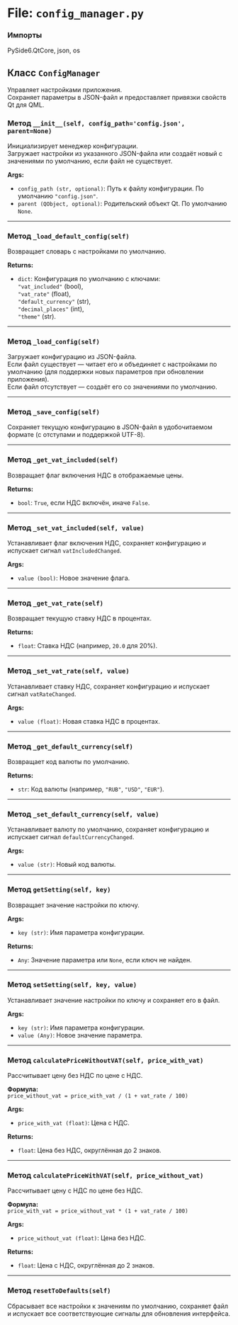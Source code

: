 # File: `config_manager.py`

### Импорты  
PySide6.QtCore, json, os

## Класс `ConfigManager`
Управляет настройками приложения.  
Сохраняет параметры в JSON-файл и предоставляет привязки свойств Qt для QML.

### Метод `__init__(self, config_path='config.json', parent=None)`
Инициализирует менеджер конфигурации.  
Загружает настройки из указанного JSON-файла или создаёт новый с значениями по умолчанию, если файл не существует.

**Args:**  
- `config_path (str, optional)`: Путь к файлу конфигурации. По умолчанию `"config.json"`.  
- `parent (QObject, optional)`: Родительский объект Qt. По умолчанию `None`.

---

### Метод `_load_default_config(self)`
Возвращает словарь с настройками по умолчанию.

**Returns:**  
- `dict`: Конфигурация по умолчанию с ключами:  
  `"vat_included"` (bool),  
  `"vat_rate"` (float),  
  `"default_currency"` (str),  
  `"decimal_places"` (int),  
  `"theme"` (str).

---

### Метод `_load_config(self)`
Загружает конфигурацию из JSON-файла.  
Если файл существует — читает его и объединяет с настройками по умолчанию (для поддержки новых параметров при обновлении приложения).  
Если файл отсутствует — создаёт его со значениями по умолчанию.

---

### Метод `_save_config(self)`
Сохраняет текущую конфигурацию в JSON-файл в удобочитаемом формате (с отступами и поддержкой UTF-8).

---

### Метод `_get_vat_included(self)`
Возвращает флаг включения НДС в отображаемые цены.

**Returns:**  
- `bool`: `True`, если НДС включён, иначе `False`.

---

### Метод `_set_vat_included(self, value)`
Устанавливает флаг включения НДС, сохраняет конфигурацию и испускает сигнал `vatIncludedChanged`.

**Args:**  
- `value (bool)`: Новое значение флага.

---

### Метод `_get_vat_rate(self)`
Возвращает текущую ставку НДС в процентах.

**Returns:**  
- `float`: Ставка НДС (например, `20.0` для 20%).

---

### Метод `_set_vat_rate(self, value)`
Устанавливает ставку НДС, сохраняет конфигурацию и испускает сигнал `vatRateChanged`.

**Args:**  
- `value (float)`: Новая ставка НДС в процентах.

---

### Метод `_get_default_currency(self)`
Возвращает код валюты по умолчанию.

**Returns:**  
- `str`: Код валюты (например, `"RUB"`, `"USD"`, `"EUR"`).

---

### Метод `_set_default_currency(self, value)`
Устанавливает валюту по умолчанию, сохраняет конфигурацию и испускает сигнал `defaultCurrencyChanged`.

**Args:**  
- `value (str)`: Новый код валюты.

---

### Метод `getSetting(self, key)`
Возвращает значение настройки по ключу.

**Args:**  
- `key (str)`: Имя параметра конфигурации.

**Returns:**  
- `Any`: Значение параметра или `None`, если ключ не найден.

---

### Метод `setSetting(self, key, value)`
Устанавливает значение настройки по ключу и сохраняет его в файл.

**Args:**  
- `key (str)`: Имя параметра конфигурации.  
- `value (Any)`: Новое значение параметра.

---

### Метод `calculatePriceWithoutVAT(self, price_with_vat)`
Рассчитывает цену без НДС по цене с НДС.

**Формула:**  
`price_without_vat = price_with_vat / (1 + vat_rate / 100)`

**Args:**  
- `price_with_vat (float)`: Цена с НДС.

**Returns:**  
- `float`: Цена без НДС, округлённая до 2 знаков.

---

### Метод `calculatePriceWithVAT(self, price_without_vat)`
Рассчитывает цену с НДС по цене без НДС.

**Формула:**  
`price_with_vat = price_without_vat * (1 + vat_rate / 100)`

**Args:**  
- `price_without_vat (float)`: Цена без НДС.

**Returns:**  
- `float`: Цена с НДС, округлённая до 2 знаков.

---

### Метод `resetToDefaults(self)`
Сбрасывает все настройки к значениям по умолчанию, сохраняет файл и испускает все соответствующие сигналы для обновления интерфейса.